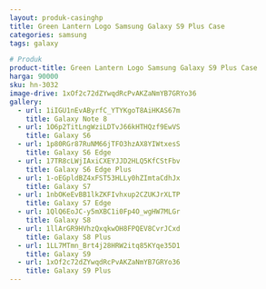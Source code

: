 ```yaml
---
layout: produk-casinghp
title: Green Lantern Logo Samsung Galaxy S9 Plus Case
categories: samsung
tags: galaxy

# Produk
product-title: Green Lantern Logo Samsung Galaxy S9 Plus Case
harga: 90000
sku: hn-3032
image-drive: 1xOf2c72dZYwqdRcPvAKZaNmYB7GRYo36
gallery:
  - url: 1iIGU1nEvAByrfC_YTYKgoT8AiHKAS67m
    title: Galaxy Note 8
  - url: 1O6p2TitLngWziLDTvJ66kHTHQzf9EwVS
    title: Galaxy S6
  - url: 1p80RGr87RuNM66jTFO3hzAX8YIWtxesS
    title: Galaxy S6 Edge
  - url: 17TR8cLWjIAxiCXEYJJD2HLQ5KfCStFbv
    title: Galaxy S6 Edge Plus
  - url: 1-oEGpldBZ4xFST53HLLy0hZImtaCdhJx
    title: Galaxy S7
  - url: 1nbOKeEvBB1lkZKFIvhxup2CZUKJrXLTP
    title: Galaxy S7 Edge
  - url: 1QlQ6EoJC-y5mXBC1i0Fp4O_wgHW7MLGr
    title: Galaxy S8
  - url: 1llArGR9HVhzQxqkwOH8FPQEV8CvrJCxd
    title: Galaxy S8 Plus
  - url: 1LL7MTmn_Brt4j28HRW2itq85KYqe35D1
    title: Galaxy S9
  - url: 1xOf2c72dZYwqdRcPvAKZaNmYB7GRYo36
    title: Galaxy S9 Plus
---
```


